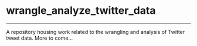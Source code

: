 # wrangle_analyze_twitter_data
---
A repository housing work related to the wrangling and analysis of Twitter tweet data.
More to come...
